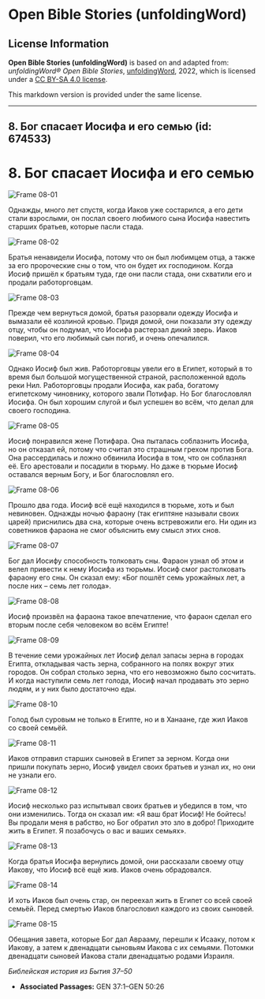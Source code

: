 # Open Bible Stories (unfoldingWord)

## License Information

**Open Bible Stories (unfoldingWord)** is based on and adapted from: _unfoldingWord® Open Bible Stories_, [unfoldingWord](https://unfoldingword.org/utw), 2022, which is licensed under a [CC BY-SA 4.0 license](https://creativecommons.org/licenses/by-sa/4.0/legalcode.en).

This markdown version is provided under the same license.



--------------------------------

## 8. Бог спасает Иосифа и его семью (id: 674533)

8\. Бог спасает Иосифа и его семью
==================================

![Frame 08-01](https://cdn.door43.org/obs/jpg/360px/obs-en-08-01.jpg)

Однажды, много лет спустя, когда Иаков уже состарился, а его дети стали взрослыми, он послал своего любимого сына Иосифа навестить старших братьев, которые пасли стада.

![Frame 08-02](https://cdn.door43.org/obs/jpg/360px/obs-en-08-02.jpg)

Братья ненавидели Иосифа, потому что он был любимцем отца, а также за его пророческие сны о том, что он будет их господином. Когда Иосиф пришёл к братьям туда, где они пасли стада, они схватили его и продали работорговцам.

![Frame 08-03](https://cdn.door43.org/obs/jpg/360px/obs-en-08-03.jpg)

Прежде чем вернуться домой, братья разорвали одежду Иосифа и вымазали её козлиной кровью. Придя домой, они показали эту одежду отцу, чтобы он подумал, что Иосифа растерзал дикий зверь. Иаков поверил, что его любимый сын погиб, и очень опечалился.

![Frame 08-04](https://cdn.door43.org/obs/jpg/360px/obs-en-08-04.jpg)

Однако Иосиф был жив. Работорговцы увели его в Египет, который в то время был большой могущественной страной, расположенной вдоль реки Нил. Работорговцы продали Иосифа, как раба, богатому египетскому чиновнику, которого звали Потифар. Но Бог благословлял Иосифа. Он был хорошим слугой и был успешен во всём, что делал для своего господина.

![Frame 08-05](https://cdn.door43.org/obs/jpg/360px/obs-en-08-05.jpg)

Иосиф понравился жене Потифара. Она пыталась соблазнить Иосифа, но он отказал ей, потому что считал это страшным грехом против Бога. Она рассердилась и ложно обвинила Иосифа в том, что он соблазнял её. Его арестовали и посадили в тюрьму. Но даже в тюрьме Иосиф оставался верным Богу, и Бог благословлял его.

![Frame 08-06](https://cdn.door43.org/obs/jpg/360px/obs-en-08-06.jpg)

Прошло два года. Иосиф всё ещё находился в тюрьме, хоть и был невиновен. Однажды ночью фараону (так египтяне называли своих царей) приснились два сна, которые очень встревожили его. Ни один из советников фараона не смог объяснить ему смысл этих снов.

![Frame 08-07](https://cdn.door43.org/obs/jpg/360px/obs-en-08-07.jpg)

Бог дал Иосифу способность толковать сны. Фараон узнал об этом и велел привести к нему Иосифа из тюрьмы. Иосиф смог растолковать фараону его сны. Он сказал ему: «Бог пошлёт семь урожайных лет, а после них – семь лет голода».

![Frame 08-08](https://cdn.door43.org/obs/jpg/360px/obs-en-08-08.jpg)

Иосиф произвёл на фараона такое впечатление, что фараон сделал его вторым после себя человеком во всём Египте!

![Frame 08-09](https://cdn.door43.org/obs/jpg/360px/obs-en-08-09.jpg)

В течение семи урожайных лет Иосиф делал запасы зерна в городах Египта, откладывая часть зерна, собранного на полях вокруг этих городов. Он собрал столько зерна, что его невозможно было сосчитать. И когда наступили семь лет голода, Иосиф начал продавать это зерно людям, и у них было достаточно еды.

![Frame 08-10](https://cdn.door43.org/obs/jpg/360px/obs-en-08-10.jpg)

Голод был суровым не только в Египте, но и в Ханаане, где жил Иаков со своей семьёй.

![Frame 08-11](https://cdn.door43.org/obs/jpg/360px/obs-en-08-11.jpg)

Иаков отправил старших сыновей в Египет за зерном. Когда они пришли покупать зерно, Иосиф увидел своих братьев и узнал их, но они не узнали его.

![Frame 08-12](https://cdn.door43.org/obs/jpg/360px/obs-en-08-12.jpg)

Иосиф несколько раз испытывал своих братьев и убедился в том, что они изменились. Тогда он сказал им: «Я ваш брат Иосиф! Не бойтесь! Вы продали меня в рабство, но Бог обратил это зло в добро! Приходите жить в Египет. Я позабочусь о вас и ваших семьях».

![Frame 08-13](https://cdn.door43.org/obs/jpg/360px/obs-en-08-13.jpg)

Когда братья Иосифа вернулись домой, они рассказали своему отцу Иакову, что Иосиф всё ещё жив. Иаков очень обрадовался.

![Frame 08-14](https://cdn.door43.org/obs/jpg/360px/obs-en-08-14.jpg)

И хоть Иаков был очень стар, он переехал жить в Египет со всей своей семьёй. Перед смертью Иаков благословил каждого из своих сыновей.

![Frame 08-15](https://cdn.door43.org/obs/jpg/360px/obs-en-08-15.jpg)

Обещания завета, которые Бог дал Аврааму, перешли к Исааку, потом к Иакову, а затем к двенадцати сыновьям Иакова с их семьями. Потомки двенадцати сыновей Иакова стали двенадцатью родами Израиля.

*Библейская история из Бытия 37–50*

* **Associated Passages:** GEN 37:1–GEN 50:26

